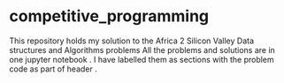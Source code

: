 ﻿# competitive_programming
 This repository holds my solution to the Africa 2 Silicon Valley Data structures and Algorithms problems 
 All the problems and solutions are in one jupyter notebook . I have labelled them as sections with the problem code as part of header .

